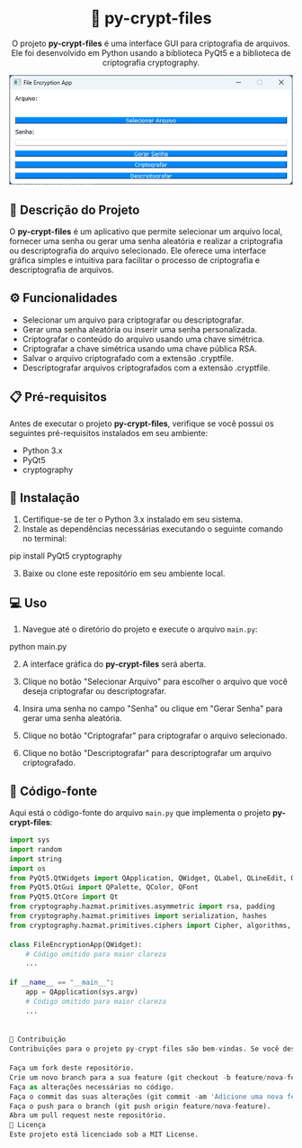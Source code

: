 <div align="center">

# 📁 py-crypt-files

O projeto **py-crypt-files** é uma interface GUI para criptografia de arquivos. Ele foi desenvolvido em Python usando a biblioteca PyQt5 e a biblioteca de criptografia cryptography. 

![Screenshot](screenshot.png)

</div>

## 📝 Descrição do Projeto

O **py-crypt-files** é um aplicativo que permite selecionar um arquivo local, fornecer uma senha ou gerar uma senha aleatória e realizar a criptografia ou descriptografia do arquivo selecionado. Ele oferece uma interface gráfica simples e intuitiva para facilitar o processo de criptografia e descriptografia de arquivos.

## ⚙️ Funcionalidades

- Selecionar um arquivo para criptografar ou descriptografar.
- Gerar uma senha aleatória ou inserir uma senha personalizada.
- Criptografar o conteúdo do arquivo usando uma chave simétrica.
- Criptografar a chave simétrica usando uma chave pública RSA.
- Salvar o arquivo criptografado com a extensão .cryptfile.
- Descriptografar arquivos criptografados com a extensão .cryptfile.

## 📋 Pré-requisitos

Antes de executar o projeto **py-crypt-files**, verifique se você possui os seguintes pré-requisitos instalados em seu ambiente:

- Python 3.x
- PyQt5
- cryptography

## 🚀 Instalação

1. Certifique-se de ter o Python 3.x instalado em seu sistema.
2. Instale as dependências necessárias executando o seguinte comando no terminal:



pip install PyQt5 cryptography


3. Baixe ou clone este repositório em seu ambiente local.

## 💻 Uso

1. Navegue até o diretório do projeto e execute o arquivo `main.py`:



python main.py


2. A interface gráfica do **py-crypt-files** será aberta.

3. Clique no botão "Selecionar Arquivo" para escolher o arquivo que você deseja criptografar ou descriptografar.

4. Insira uma senha no campo "Senha" ou clique em "Gerar Senha" para gerar uma senha aleatória.

5. Clique no botão "Criptografar" para criptografar o arquivo selecionado.

6. Clique no botão "Descriptografar" para descriptografar um arquivo criptografado.

## 🧩 Código-fonte

Aqui está o código-fonte do arquivo `main.py` que implementa o projeto **py-crypt-files**:

```python
import sys
import random
import string
import os
from PyQt5.QtWidgets import QApplication, QWidget, QLabel, QLineEdit, QPushButton, QVBoxLayout, QFileDialog, QMessageBox
from PyQt5.QtGui import QPalette, QColor, QFont
from PyQt5.QtCore import Qt
from cryptography.hazmat.primitives.asymmetric import rsa, padding
from cryptography.hazmat.primitives import serialization, hashes
from cryptography.hazmat.primitives.ciphers import Cipher, algorithms, modes

class FileEncryptionApp(QWidget):
    # Código omitido para maior clareza
    ...

if __name__ == "__main__":
    app = QApplication(sys.argv)
    # Código omitido para maior clareza
    ...


🤝 Contribuição
Contribuições para o projeto py-crypt-files são bem-vindas. Se você deseja contribuir, siga as etapas abaixo:

Faça um fork deste repositório.
Crie um novo branch para a sua feature (git checkout -b feature/nova-feature).
Faça as alterações necessárias no código.
Faça o commit das suas alterações (git commit -am 'Adicione uma nova feature').
Faça o push para o branch (git push origin feature/nova-feature).
Abra um pull request neste repositório.
📝 Licença
Este projeto está licenciado sob a MIT License.

